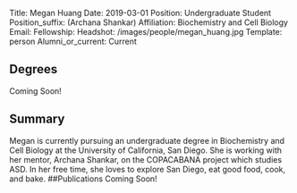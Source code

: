 Title: Megan Huang
Date: 2019-03-01
Position: Undergraduate Student
Position_suffix: (Archana Shankar)
Affiliation:  Biochemistry and Cell Biology
Email: 
Fellowship:
Headshot: /images/people/megan_huang.jpg
Template: person
Alumni_or_current: Current
<!-- Status: draft -->

## Degrees
Coming Soon!
## Summary
Megan is currently pursuing an undergraduate degree in Biochemistry and Cell Biology at the University of California, San Diego. She is working with her mentor, Archana Shankar, on the COPACABANA project which studies ASD. In her free time, she loves to explore San Diego, eat good food, cook, and bake.
##Publications
Coming Soon!